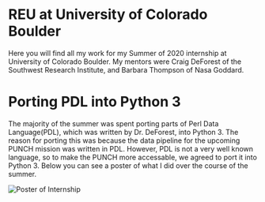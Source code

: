 # REU at University of Colorado Boulder
Here you will find all my work for my Summer of 2020 internship at University of Colorado Boulder. My mentors were Craig DeForest of the Southwest Research Institute, and Barbara Thompson of Nasa Goddard.

# Porting PDL into Python 3
The majority of the summer was spent porting parts of Perl Data Language(PDL), which was written by Dr. DeForest, into Python 3. The reason for porting this was because the data pipeline for the upcoming PUNCH mission was written in PDL. However, PDL is not a very well known language, so to make the PUNCH more accessable, we agreed to port it into Python 3. Below you can see a poster of what I did over the course of the summer. 

![Poster of Internship](https://github.com/Jake-R-W/pdl_tranforms/blob/master/REU%202020%20JAKE%20WILSON%20FINAL-1.png)
